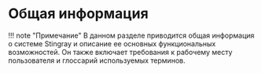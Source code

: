 # Общая информация

!!! note "Примечание"
    В данном разделе приводится общая информация о системе Stingray и описание ее основных функциональных возможностей. Он также включает требования к рабочему месту пользователя и глоссарий используемых терминов.